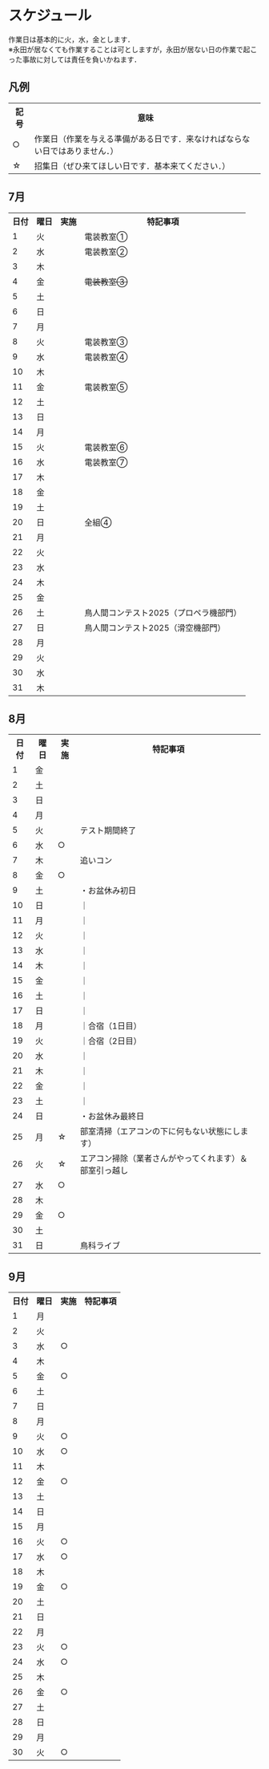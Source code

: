 # スケジュール

作業日は基本的に火，水，金とします．  
※永田が居なくても作業することは可としますが，永田が居ない日の作業で起こった事故に対しては責任を負いかねます．

## 凡例
<table>
  <tr>
    <th>記号</th><th>意味</th>
  </tr>
  <tr><td>○</td><td>作業日（作業を与える準備がある日です．来なければならない日ではありません．）</td></tr>
  <tr><td>☆</td><td>招集日（ぜひ来てほしい日です．基本来てください．）</td></tr>
</table>

## 7月
<table>
  <tr>
    <th>日付</th><th>曜日</th><th>実施</th><th>特記事項</th>
  </tr>
  <tr><td>1</td><td>火</td><td></td><td>電装教室①</td></tr>
  <tr><td>2</td><td>水</td><td></td><td>電装教室②</td></tr>
  <tr><td>3</td><td>木</td><td></td><td></td></tr>
  <tr><td>4</td><td>金</td><td></td><td><s>電装教室③</s></td></tr>
  <tr><td>5</td><td>土</td><td></td><td></td></tr>
  <tr><td>6</td><td>日</td><td></td><td></td></tr>
  <tr><td>7</td><td>月</td><td></td><td></td></tr>
  <tr><td>8</td><td>火</td><td></td><td>電装教室③</td></tr>
  <tr><td>9</td><td>水</td><td></td><td>電装教室④</td></tr>
  <tr><td>10</td><td>木</td><td></td><td></td></tr>
  <tr><td>11</td><td>金</td><td></td><td>電装教室⑤</td></tr>
  <tr><td>12</td><td>土</td><td></td><td></td></tr>
  <tr><td>13</td><td>日</td><td></td><td></td></tr>
  <tr><td>14</td><td>月</td><td></td><td></td></tr>
  <tr><td>15</td><td>火</td><td></td><td>電装教室⑥</td></tr>
  <tr><td>16</td><td>水</td><td></td><td>電装教室⑦</td></tr>
  <tr><td>17</td><td>木</td><td></td><td></td></tr>
  <tr><td>18</td><td>金</td><td></td><td></td></tr>
  <tr><td>19</td><td>土</td><td></td><td></td></tr>
  <tr><td>20</td><td>日</td><td></td><td>全組④</td></tr>
  <tr><td>21</td><td>月</td><td></td><td></td></tr>
  <tr><td>22</td><td>火</td><td></td><td></td></tr>
  <tr><td>23</td><td>水</td><td></td><td></td></tr>
  <tr><td>24</td><td>木</td><td></td><td></td></tr>
  <tr><td>25</td><td>金</td><td></td><td></td></tr>
  <tr><td>26</td><td>土</td><td></td><td>鳥人間コンテスト2025（プロペラ機部門）</td></tr>
  <tr><td>27</td><td>日</td><td></td><td>鳥人間コンテスト2025（滑空機部門）</td></tr>
  <tr><td>28</td><td>月</td><td></td><td></td></tr>
  <tr><td>29</td><td>火</td><td></td><td></td></tr>
  <tr><td>30</td><td>水</td><td></td><td></td></tr>
  <tr><td>31</td><td>木</td><td></td><td></td></tr>
</table>

## 8月
<table>
  <tr>
    <th>日付</th><th>曜日</th><th>実施</th><th>特記事項</th>
  </tr>
  <tr><td>1</td><td>金</td><td></td><td></td></tr>
  <tr><td>2</td><td>土</td><td></td><td></td></tr>
  <tr><td>3</td><td>日</td><td></td><td></td></tr>
  <tr><td>4</td><td>月</td><td></td><td></td></tr>
  <tr><td>5</td><td>火</td><td></td><td>テスト期間終了</td></tr>
  <tr><td>6</td><td>水</td><td>○</td><td></td></tr>
  <tr><td>7</td><td>木</td><td></td><td>追いコン</td></tr>
  <tr><td>8</td><td>金</td><td>○</td><td></td></tr>
  <tr><td>9</td><td>土</td><td></td><td>・お盆休み初日</td></tr>
  <tr><td>10</td><td>日</td><td></td><td>｜</td></tr>
  <tr><td>11</td><td>月</td><td></td><td>｜</td></tr>
  <tr><td>12</td><td>火</td><td></td><td>｜</td></tr>
  <tr><td>13</td><td>水</td><td></td><td>｜</td></tr>
  <tr><td>14</td><td>木</td><td></td><td>｜</td></tr>
  <tr><td>15</td><td>金</td><td></td><td>｜</td></tr>
  <tr><td>16</td><td>土</td><td></td><td>｜</td></tr>
  <tr><td>17</td><td>日</td><td></td><td>｜</td></tr>
  <tr><td>18</td><td>月</td><td></td><td>｜合宿（1日目）</td></tr>
  <tr><td>19</td><td>火</td><td></td><td>｜合宿（2日目）</td></tr>
  <tr><td>20</td><td>水</td><td></td><td>｜</td></tr>
  <tr><td>21</td><td>木</td><td></td><td>｜</td></tr>
  <tr><td>22</td><td>金</td><td></td><td>｜</td></tr>
  <tr><td>23</td><td>土</td><td></td><td>｜</td></tr>
  <tr><td>24</td><td>日</td><td></td><td>・お盆休み最終日</td></tr>
  <tr><td>25</td><td>月</td><td>☆</td><td>部室清掃（エアコンの下に何もない状態にします）</td></tr>
  <tr><td>26</td><td>火</td><td>☆</td><td>エアコン掃除（業者さんがやってくれます）＆ 部室引っ越し</td></tr>
  <tr><td>27</td><td>水</td><td>○</td><td></td></tr>
  <tr><td>28</td><td>木</td><td></td><td></td></tr>
  <tr><td>29</td><td>金</td><td>○</td><td></td></tr>
  <tr><td>30</td><td>土</td><td></td><td></td></tr>
  <tr><td>31</td><td>日</td><td></td><td>鳥科ライブ</td></tr>
</table>

## 9月
<table>
  <tr>
    <th>日付</th><th>曜日</th><th>実施</th><th>特記事項</th>
  </tr>
  <tr><td>1</td><td>月</td><td></td><td></td></tr>
  <tr><td>2</td><td>火</td><td></td><td></td></tr>
  <tr><td>3</td><td>水</td><td>○</td><td></td></tr>
  <tr><td>4</td><td>木</td><td></td><td></td></tr>
  <tr><td>5</td><td>金</td><td>○</td><td></td></tr>
  <tr><td>6</td><td>土</td><td></td><td></td></tr>
  <tr><td>7</td><td>日</td><td></td><td></td></tr>
  <tr><td>8</td><td>月</td><td></td><td></td></tr>
  <tr><td>9</td><td>火</td><td>○</td><td></td></tr>
  <tr><td>10</td><td>水</td><td>○</td><td></td></tr>
  <tr><td>11</td><td>木</td><td></td><td></td></tr>
  <tr><td>12</td><td>金</td><td>○</td><td></td></tr>
  <tr><td>13</td><td>土</td><td></td><td></td></tr>
  <tr><td>14</td><td>日</td><td></td><td></td></tr>
  <tr><td>15</td><td>月</td><td></td><td></td></tr>
  <tr><td>16</td><td>火</td><td>○</td><td></td></tr>
  <tr><td>17</td><td>水</td><td>○</td><td></td></tr>
  <tr><td>18</td><td>木</td><td></td><td></td></tr>
  <tr><td>19</td><td>金</td><td>○</td><td></td></tr>
  <tr><td>20</td><td>土</td><td></td><td></td></tr>
  <tr><td>21</td><td>日</td><td></td><td></td></tr>
  <tr><td>22</td><td>月</td><td></td><td></td></tr>
  <tr><td>23</td><td>火</td><td>○</td><td></td></tr>
  <tr><td>24</td><td>水</td><td>○</td><td></td></tr>
  <tr><td>25</td><td>木</td><td></td><td></td></tr>
  <tr><td>26</td><td>金</td><td>○</td><td></td></tr>
  <tr><td>27</td><td>土</td><td></td><td></td></tr>
  <tr><td>28</td><td>日</td><td></td><td></td></tr>
  <tr><td>29</td><td>月</td><td></td><td></td></tr>
  <tr><td>30</td><td>火</td><td>○</td><td></td></tr>
</table>
